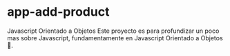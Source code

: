 # app-add-product
 Javascript Orientado a Objetos
Este proyecto es para profundizar un poco mas sobre Javascript, fundamentamente en Javascript Orientado a Objetos 🧉.
